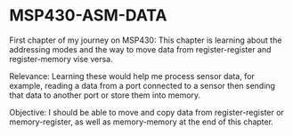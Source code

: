 # MSP430-ASM-DATA
First chapter of my journey on MSP430:
This chapter is learning about the addressing modes and the way to move 
data from register-register and register-memory vise versa.

Relevance:
Learning these would help me process sensor data, for example, reading a data from a port connected to a sensor
then sending that data to another port or store them into memory.

Objective:
I should be able to move and copy data from register-register or memory-register, as well as memory-memory
at the end of this chapter.
